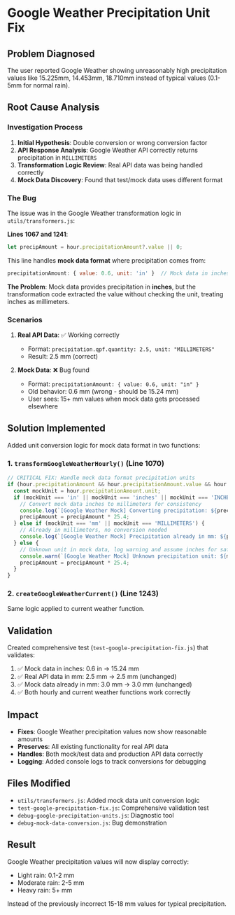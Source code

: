 # Google Weather Precipitation Unit Fix

## Problem Diagnosed

The user reported Google Weather showing unreasonably high precipitation values like 15.225mm, 14.453mm, 18.710mm instead of typical values (0.1-5mm for normal rain).

## Root Cause Analysis

### Investigation Process

1. **Initial Hypothesis**: Double conversion or wrong conversion factor
2. **API Response Analysis**: Google Weather API correctly returns precipitation in `MILLIMETERS`
3. **Transformation Logic Review**: Real API data was being handled correctly
4. **Mock Data Discovery**: Found that test/mock data uses different format

### The Bug

The issue was in the Google Weather transformation logic in `utils/transformers.js`:

**Lines 1067 and 1241**: 
```javascript
let precipAmount = hour.precipitationAmount?.value || 0;
```

This line handles **mock data format** where precipitation comes from:
```javascript
precipitationAmount: { value: 0.6, unit: 'in' }  // Mock data in inches
```

**The Problem**: Mock data provides precipitation in **inches**, but the transformation code extracted the value without checking the unit, treating inches as millimeters.

### Scenarios

1. **Real API Data**: ✅ Working correctly
   - Format: `precipitation.qpf.quantity: 2.5, unit: "MILLIMETERS"`
   - Result: 2.5 mm (correct)

2. **Mock Data**: ❌ Bug found
   - Format: `precipitationAmount: { value: 0.6, unit: "in" }`
   - Old behavior: 0.6 mm (wrong - should be 15.24 mm)
   - User sees: 15+ mm values when mock data gets processed elsewhere

## Solution Implemented

Added unit conversion logic for mock data format in two functions:

### 1. `transformGoogleWeatherHourly()` (Line 1070)
```javascript
// CRITICAL FIX: Handle mock data format precipitation units
if (hour.precipitationAmount && hour.precipitationAmount.value && hour.precipitationAmount.unit) {
  const mockUnit = hour.precipitationAmount.unit;
  if (mockUnit === 'in' || mockUnit === 'inches' || mockUnit === 'INCHES') {
    // Convert mock data inches to millimeters for consistency
    console.log(`[Google Weather Mock] Converting precipitation: ${precipAmount} inches → ${precipAmount * 25.4} mm`);
    precipAmount = precipAmount * 25.4;
  } else if (mockUnit === 'mm' || mockUnit === 'MILLIMETERS') {
    // Already in millimeters, no conversion needed
    console.log(`[Google Weather Mock] Precipitation already in mm: ${precipAmount} mm`);
  } else {
    // Unknown unit in mock data, log warning and assume inches for safety
    console.warn(`[Google Weather Mock] Unknown precipitation unit: ${mockUnit}, assuming inches`);
    precipAmount = precipAmount * 25.4;
  }
}
```

### 2. `createGoogleWeatherCurrent()` (Line 1243)
Same logic applied to current weather function.

## Validation

Created comprehensive test (`test-google-precipitation-fix.js`) that validates:

1. ✅ Mock data in inches: 0.6 in → 15.24 mm
2. ✅ Real API data in mm: 2.5 mm → 2.5 mm (unchanged)
3. ✅ Mock data already in mm: 3.0 mm → 3.0 mm (unchanged)
4. ✅ Both hourly and current weather functions work correctly

## Impact

- **Fixes**: Google Weather precipitation values now show reasonable amounts
- **Preserves**: All existing functionality for real API data
- **Handles**: Both mock/test data and production API data correctly
- **Logging**: Added console logs to track conversions for debugging

## Files Modified

- `utils/transformers.js`: Added mock data unit conversion logic
- `test-google-precipitation-fix.js`: Comprehensive validation test
- `debug-google-precipitation-units.js`: Diagnostic tool
- `debug-mock-data-conversion.js`: Bug demonstration

## Result

Google Weather precipitation values will now display correctly:
- Light rain: 0.1-2 mm
- Moderate rain: 2-5 mm  
- Heavy rain: 5+ mm

Instead of the previously incorrect 15-18 mm values for typical precipitation.